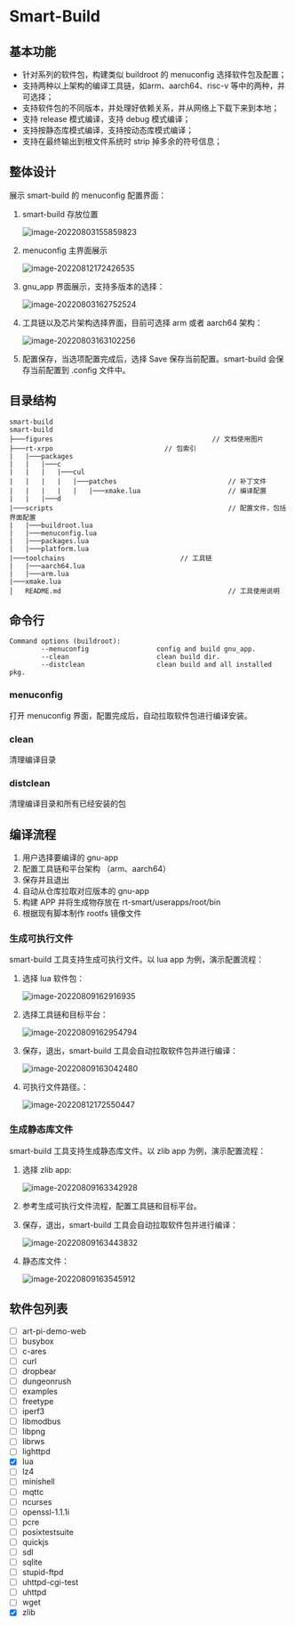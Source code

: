 # Smart-Build

## 基本功能

- 针对系列的软件包，构建类似 buildroot 的 menuconfig 选择软件包及配置；
- 支持两种以上架构的编译工具链，如arm、aarch64、risc-v 等中的两种，并可选择；
- 支持软件包的不同版本，并处理好依赖关系，并从网络上下载下来到本地；
- 支持 release 模式编译，支持 debug 模式编译；
- 支持按静态库模式编译，支持按动态库模式编译；
- 支持在最终输出到根文件系统时 strip 掉多余的符号信息；

## 整体设计

展示 smart-build 的 menuconfig 配置界面： 

1. smart-build 存放位置

   ![image-20220803155859823](figures/image-20220803155859823.png)

2. menuconfig 主界面展示

   ![image-20220812172426535](figures/image-20220812172426535.png)

3. gnu_app 界面展示，支持多版本的选择：
	
   ![image-20220803162752524](figures/image-20220803162752524.png)

4. 工具链以及芯片架构选择界面，目前可选择 arm 或者 aarch64 架构：
   
   ![image-20220803163102256](figures/image-20220803163102256.png)
   
6. 配置保存，当选项配置完成后，选择 Save 保存当前配置。smart-build 会保存当前配置到 .config 文件中。

## 目录结构

```
smart-build
smart-build
├───figures                     				   // 文档使用图片
├───rt-xrpo							   // 包索引
|   |───packages
|   |	|───c
|   |	|   |───cul
|   |	|   |   |───patches         				   // 补丁文件
|   |	|   |   |	|───xmake.lua       			   // 编译配置
|   |   |───d
|───scripts                         				   // 配置文件，包括界面配置
|	|───buildroot.lua	
|	|───menuconfig.lua	
|	|───packages.lua	
|	|───platform.lua	
|───toolchains							   // 工具链
|	|───aarch64.lua					
|	|───arm.lua
|───xmake.lua
│   README.md                       				   // 工具使用说明

```

## 命令行

```shell
Command options (buildroot):
        --menuconfig                 config and build gnu_app.
        --clean                      clean build dir.
        --distclean                  clean build and all installed pkg.
```

### menuconfig

打开 menuconfig 界面，配置完成后，自动拉取软件包进行编译安装。

### clean

清理编译目录

### distclean

清理编译目录和所有已经安装的包

## 编译流程

1. 用户选择要编译的 gnu-app
2. 配置工具链和平台架构 （arm、aarch64）
3. 保存并且退出
4. 自动从仓库拉取对应版本的 gnu-app
5. 构建 APP 并将生成物存放在 rt-smart/userapps/root/bin
6. 根据现有脚本制作 rootfs 镜像文件

### 生成可执行文件

smart-build 工具支持生成可执行文件。以 lua app 为例，演示配置流程：

1. 选择 lua 软件包：

   ![image-20220809162916935](figures/image-20220809162916935.png)

2. 选择工具链和目标平台：

   ![image-20220809162954794](figures/image-20220809162954794.png)

3. 保存，退出，smart-build 工具会自动拉取软件包并进行编译：

   ![image-20220809163042480](figures/image-20220809163042480.png)

4. 可执行文件路径。：

   ![image-20220812172550447](figures\image-20220812172550447.png)

### 生成静态库文件

smart-build 工具支持生成静态库文件。以 zlib app 为例，演示配置流程：

1. 选择 zlib app:

   ![image-20220809163342928](figures/image-20220809163342928.png)

2. 参考生成可执行文件流程，配置工具链和目标平台。

3. 保存，退出，smart-build 工具会自动拉取软件包并进行编译：

   ![image-20220809163443832](figures/image-20220809163443832.png)

4. 静态库文件：

   ![image-20220809163545912](figures/image-20220809163545912.png)

## 软件包列表

- [ ] art-pi-demo-web
- [ ] busybox
- [ ] c-ares
- [ ] curl
- [ ] dropbear
- [ ] dungeonrush
- [ ] examples
- [ ] freetype
- [ ] iperf3
- [ ] libmodbus
- [ ] libpng
- [ ] librws
- [ ] lighttpd
- [x] lua
- [ ] lz4
- [ ] minishell
- [ ] mqttc
- [ ] ncurses
- [ ] openssl-1.1.1i
- [ ] pcre
- [ ] posixtestsuite
- [ ] quickjs
- [ ] sdl
- [ ] sqlite
- [ ] stupid-ftpd
- [ ] uhttpd-cgi-test
- [ ] uhttpd
- [ ] wget
- [x] zlib
